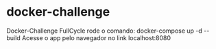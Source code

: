 # docker-challenge
Docker-Challenge FullCycle
rode o comando: docker-compose up -d --build
Acesse o app pelo navegador no link localhost:8080
